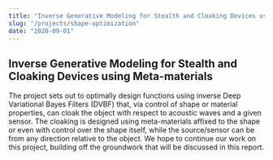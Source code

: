 ```yaml
---
title: "Inverse Generative Modeling for Stealth and Cloaking Devices using Meta-materials"
slug: "/projects/shape-optimization"
date: "2020-09-01"
---
```


## Inverse Generative Modeling for Stealth and Cloaking Devices using Meta-materials

The project sets out to optimally design functions using inverse Deep Variational Bayes Filters (DVBF) that, via control of shape or material properties, can cloak the object with respect to acoustic waves and a given sensor. The cloaking is designed using meta-materials affixed to the shape or even with control over the shape itself, while the source/sensor can be from any direction relative to the object. We hope to continue our work on this project, building off the groundwork that will be discussed in this report.
